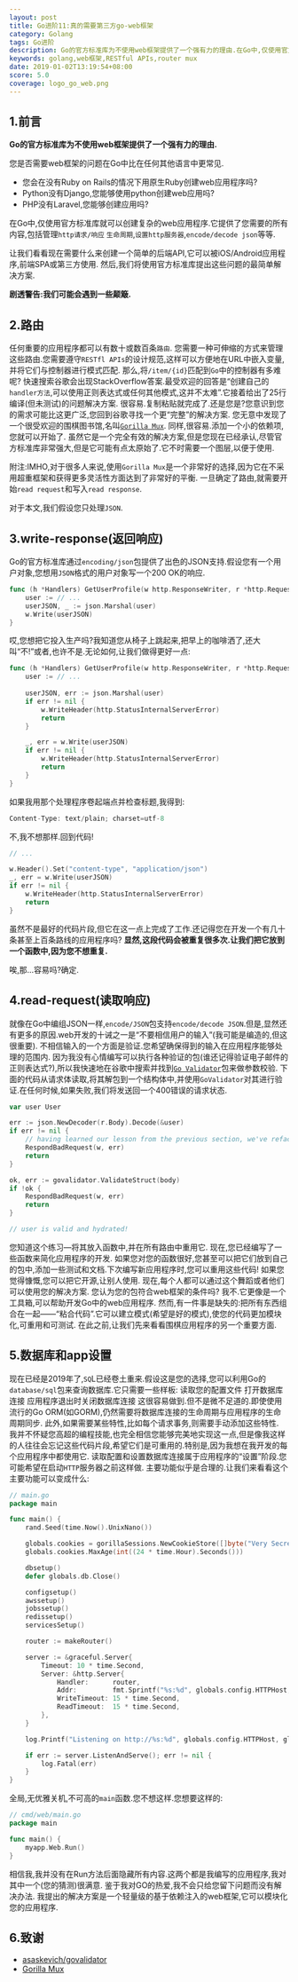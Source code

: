 ```yaml
---
layout: post
title: Go进阶11:真的需要第三方go-web框架
category: Golang
tags: Go进阶
description: Go的官方标准库为不使用web框架提供了一个强有力的理由.在Go中,仅使用官方标准库就可以创建复杂的web应用程序
keywords: golang,web框架,RESTful APIs,router mux
date: 2019-01-02T13:19:54+08:00
score: 5.0
coverage: logo_go_web.png
---
```


## 1.前言

**Go的官方标准库为不使用web框架提供了一个强有力的理由.**

您是否需要web框架的问题在Go中比在任何其他语言中更常见.

- 您会在没有Ruby on Rails的情况下用原生Ruby创建web应用程序吗?
- Python没有Django,您能够使用python创建web应用吗?
- PHP没有Laravel,您能够创建应用吗?

在Go中,仅使用官方标准库就可以创建复杂的web应用程序.它提供了您需要的所有内容,包括管理`http请求/响应` `生命周期`,`设置http服务器`,`encode/decode json`等等.

让我们看看现在需要什么来创建一个简单的后端API,它可以被iOS/Android应用程序,前端SPA或第三方使用.
然后,我们将使用官方标准库提出这些问题的最简单解决方案.

**剧透警告:我们可能会遇到一些颠簸.**

## 2.路由

任何重要的应用程序都可以有数十或数百条`路由`.
您需要一种可伸缩的方式来管理这些路由.您需要遵守`RESTfl APIs`的设计规范,这样可以方便地在URL中嵌入变量,并将它们与控制器进行模式匹配.
那么,将`/item/{id}`匹配到`Go`中的控制器有多难呢?
快速搜索谷歌会出现StackOverflow答案.最受欢迎的回答是“创建自己的`handler方法`,可以使用正则表达式或任何其他模式,这并不太难”.它接着给出了25行编译(但未测试)的问题解决方案.
很容易.复制粘贴就完成了.还是您是?您意识到您的需求可能比这更广泛,您回到谷歌寻找一个更“完整”的解决方案.
您无意中发现了一个很受欢迎的围棋图书馆,名叫[`Gorilla Mux`](http://www.gorillatoolkit.org/pkg/mux).
同样,很容易.添加一个小的依赖项,您就可以开始了.
虽然它是一个完全有效的解决方案,但是您现在已经承认,尽管官方标准库非常强大,但是它可能有点太原始了.它不时需要一个图层,以便于使用.

附注:IMHO,对于很多人来说,使用`Gorilla Mux`是一个非常好的选择,因为它在不采用超重框架和获得更多灵活性方面达到了非常好的平衡.
一旦确定了路由,就需要开始`read request`和写入`read response`.

对于本文,我们假设您只处理`JSON`.

## 3.write-response(返回响应)

Go的官方标准库通过`encoding/json`包提供了出色的JSON支持.假设您有一个用户对象,您想用`JSON`格式的用户对象写一个200 OK的响应.

```go
func (h *Handlers) GetUserProfile(w http.ResponseWriter, r *http.Request) {
	user := // ...
	userJSON, _ := json.Marshal(user)
	w.Write(userJSON)
}
```

哎,您想把它投入生产吗?我知道您从椅子上跳起来,把早上的咖啡洒了,还大叫“不!”或者,也许不是.无论如何,让我们做得更好一点:

```go
func (h *Handlers) GetUserProfile(w http.ResponseWriter, r *http.Request) {
	user := // ...
	
	userJSON, err := json.Marshal(user)
	if err != nil {
		w.WriteHeader(http.StatusInternalServerError)
		return
	}

	_, err = w.Write(userJSON)
	if err != nil {
		w.WriteHeader(http.StatusInternalServerError)
		return
	}
}

```

如果我用那个处理程序卷起端点并检查标题,我得到:

```go
Content-Type: text/plain; charset=utf-8
```

不,我不想那样.回到代码!

```go
// ...

w.Header().Set("content-type", "application/json")
_, err = w.Write(userJSON)
if err != nil {
	w.WriteHeader(http.StatusInternalServerError)
	return
}
```

虽然不是最好的代码片段,但它在这一点上完成了工作.还记得您在开发一个有几十条甚至上百条路线的应用程序吗?
**显然,这段代码会被重复很多次.让我们把它放到一个函数中,因为您不想重复.**

唉,那…容易吗?确定.

## 4.read-request(读取响应)

就像在Go中编组JSON一样,`encode/JSON`包支持`encode/decode JSON`.但是,显然还有更多的原因.web开发的十诫之一是“不要相信用户的输入”(我可能是编造的,但这很重要).
不相信输入的一个方面是验证.您希望确保得到的输入在应用程序能够处理的范围内.
因为我没有心情编写可以执行各种验证的包(谁还记得验证电子邮件的正则表达式?),所以我快速地在谷歌中搜索并找到[`Go Validator`](https://github.com/asaskevich/govalidator)包来做参数校验.
下面的代码从请求体读取,将其解包到一个结构体中,并使用`GoValidator`对其进行验证.在任何时候,如果失败,我们将发送回一个400错误的请求状态.

```go
var user User

err := json.NewDecoder(r.Body).Decode(&user)
if err != nil {
	// having learned our lesson from the previous section, we've refactored this code into its own function
	RespondBadRequest(w, err)
	return
}

ok, err := govalidator.ValidateStruct(body)
if !ok {
	RespondBadRequest(w, err)
	return
}

// user is valid and hydrated!
```

您知道这个练习—将其放入函数中,并在所有路由中重用它.
现在,您已经编写了一些函数来简化应用程序的开发.
如果您对您的函数很好,您甚至可以把它们放到自己的包中,添加一些测试和文档.下次编写新应用程序时,您可以重用这些代码!
如果您觉得慷慨,您可以把它开源,让别人使用.
现在,每个人都可以通过这个舞蹈或者他们可以使用您的解决方案.
您认为您的包符合web框架的条件吗?
我不.它更像是一个工具箱,可以帮助开发Go中的web应用程序.
然而,有一件事是缺失的:把所有东西组合在一起——“粘合代码”.它可以建立模式(希望是好的模式),使您的代码更加模块化,可重用和可测试.
在此之前,让我们先来看看围棋应用程序的另一个重要方面.

## 5.数据库和app设置

现在已经是2019年了,`SQ`L已经卷土重来.假设这是您的选择,您可以利用Go的`database/sql`包来查询数据库.它只需要一些样板:
读取您的配置文件
打开数据库连接
应用程序退出时关闭数据库连接
这很容易做到.但不是微不足道的.即使使用流行的Go ORM(如GORM),仍然需要将数据库连接的生命周期与应用程序的生命周期同步.
此外,如果需要某些特性,比如每个请求事务,则需要手动添加这些特性.
我并不怀疑您高超的编程技能,也完全相信您能够完美地实现这一点,但是像我这样的人往往会忘记这些代码片段,希望它们是可重用的.特别是,因为我想在我开发的每个应用程序中都使用它.
读取配置和设置数据库连接属于应用程序的“设置”阶段.您可能希望在启动`HTTP`服务器之前这样做.
主要功能似乎是合理的.让我们来看看这个主要功能可以变成什么:

```go
// main.go
package main

func main() {
	rand.Seed(time.Now().UnixNano())

	globals.cookies = gorillaSessions.NewCookieStore([]byte("Very Secret"))
	globals.cookies.MaxAge(int((24 * time.Hour).Seconds()))

	dbsetup()
	defer globals.db.Close()

	configsetup()
	awssetup()
	jobssetup()
	redissetup()
	servicesSetup()

	router := makeRouter()

	server := &graceful.Server{
		Timeout: 10 * time.Second,
		Server: &http.Server{
			Handler:      router,
			Addr:         fmt.Sprintf("%s:%d", globals.config.HTTPHost, globals.config.HTTPPort),
			WriteTimeout: 15 * time.Second,
			ReadTimeout:  15 * time.Second,
		},
	}

	log.Printf("Listening on http://%s:%d", globals.config.HTTPHost, globals.config.HTTPPort)

	if err := server.ListenAndServe(); err != nil {
		log.Fatal(err)
	}
}
```

全局,无优雅关机,不可高的`main`函数.您不想这样.您想要这样的:

```go
// cmd/web/main.go
package main

func main() {
	myapp.Web.Run()
}
```

相信我,我并没有在Run方法后面隐藏所有内容.这两个都是我编写的应用程序,我对其中一个(您的猜测)很满意.
鉴于我对GO的热爱,我不会只给您留下问题而没有解决办法.
我提出的解决方案是一个轻量级的基于依赖注入的web框架,它可以模块化您的应用程序.

## 6.致谢

- [asaskevich/govalidator](https://github.com/asaskevich/govalidator)
- [Gorilla Mux](http://www.gorillatoolkit.org/pkg/mux)
